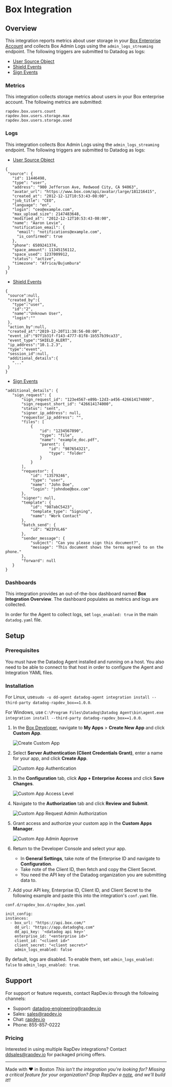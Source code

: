 # Box Integration
## Overview
 This integration reports metrics about user storage in your [Box Enterprise Account](https://box.com/) and collects Box Admin Logs using the `admin_logs_streaming` endpoint. The following triggers are submitted to Datadog as logs:
 + [User Source Object](https://developer.box.com/guides/events/event-triggers/event-source/#user-source-object)
 + [Shield Events](https://developer.box.com/guides/events/event-triggers/shield-alert-events/)
 + [Sign Events](https://developer.box.com/guides/events/event-triggers/sign-events/)
### Metrics
This integration collects storage metrics about users in your Box enterprise account.
The following metrics are submitted:
```
rapdev.box.users.count
rapdev.box.users.storage.max
rapdev.box.users.storage.used
```
### Logs
This integration collects Box Admin Logs using the `admin_logs_streaming` endpoint.
The following triggers are submitted to Datadog as logs:
 + [User Source Object](https://developer.box.com/guides/events/event-triggers/event-source/#user-source-object)
 ```
 {
  "source": {
    "id": 11446498,
    "type": "user",
    "address": "900 Jefferson Ave, Redwood City, CA 94063",
    "avatar_url": "https://www.box.com/api/avatar/large/181216415",
    "created_at": "2012-12-12T10:53:43-08:00",
    "job_title": "CEO",
    "language": "en",
    "login": "ceo@example.com",
    "max_upload_size": 2147483648,
    "modified_at": "2012-12-12T10:53:43-08:00",
    "name": "Aaron Levie",
    "notification_email": {
      "email": "notifications@example.com",
      "is_confirmed": true
    },
    "phone": 6509241374,
    "space_amount": 11345156112,
    "space_used": 1237009912,
    "status": "active",
    "timezone": "Africa/Bujumbura"
  }
}
 ```
 + [Shield Events](https://developer.box.com/guides/events/event-triggers/shield-alert-events/)
 ```
 {
  "source":null,
  "created_by":{
    "type":"user",
    "id":"2",
    "name":"Unknown User",
    "login":""
  },
  "action_by":null,
  "created_at":"2019-12-20T11:38:56-08:00",
  "event_id":"97f1b31f-f143-4777-81f8-1b557b39ca33",
  "event_type":"SHIELD_ALERT",
  "ip_address":"10.1.2.3",
  "type":"event",
  "session_id":null,
  "additional_details":{
    "..."
  }
}
 ```
 + [Sign Events](https://developer.box.com/guides/events/event-triggers/sign-events/)
 ```
 "additional_details": {
    "sign_request": {
        "sign_request_id": "123e4567-e89b-12d3-a456-426614174000",
        "sign_request_short_id": "426614174000",
        "status": "sent",
        "signer_ip_address": null,
        "requestor_ip_address": "",
        "files": [
            {
                "id": "1234567890",
                "type": "file",
                "name": "example_doc.pdf",
                "parent": {
                    "id": "987654321",
                    "type": "folder"
                }
            }
        ],
        "requestor": {
            "id": "13579246",
            "type": "user",
            "name": "John Doe",
            "login": "johndoe@box.com"
        },
        "signer": null,
        "template": {
            "id": "987abC5423",
            "template_type": "Signing",
            "name": "Work Contact"
        },
        "batch_send": {
            "id": "W23YVL46"
        },
        "sender_message": {
            "subject": "Can you please sign this document?",
            "message": "This document shows the terms agreed to on the phone."
        },
        "forward": null
    }
}
 ```
### Dashboards
This integration provides an out-of-the-box dashboard named **Box Integration Overview**. The dashboard populates as metrics and logs are collected. 

In order for the Agent to collect logs, set `logs_enabled: true` in the main `datadog.yaml` file.

## Setup
### Prerequisites
You must have the Datadog Agent installed and running on a host. You also need to be able to connect to that host in order to configure the Agent and Integration YAML files.
### Installation
For Linux, use`sudo -u dd-agent datadog-agent integration install --third-party datadog-rapdev_box==1.0.0`.

For Windows, use `C:\Program Files\Datadog\Datadog Agent\bin\agent.exe integration install --third-party datadog-rapdev_box==1.0.0`.
1. In the [Box Developer](https://developer.box.com/), navigate to **My Apps** > **Create New App** and click **Custom App**.

    ![Create Custom App](images/custom_app_new.png)
    
2. Select **Server Authentication (Client Credentials Grant)**, enter a name for your app, and click **Create App**.

    ![Custom App Authentication](images/custom_app_auth.png)
    
3. In the **Configuration** tab, click **App + Enterprise Access** and click **Save Changes**.

    ![Custom App Access Level](images/custom_app_access_level.png)
    
4. Navigate to the **Authorization** tab and click **Review and Submit**.

    ![Custom App Request Admin Authorization](images/custom_app_request_auth.png)
    
5. Grant access and authorize your custom app in the **Custom Apps Manager**.

   ![Custom App Admin Approve](images/custom_app_admin_approve.png)
   
6. Return to the Developer Console and select your app. 
    - In **General Settings**, take note of the Enterprise ID and navigate to **Configuration**.
    - Take note of the Client ID, then fetch and copy the Client Secret.
    - You need the API key of the Datadog organization you are submitting data to.
7. Add your API key, Enterprise ID, Client ID, and Client Secret to the following example and paste this into the integration's `conf.yaml` file.
```
conf.d/rapdev_box.d/rapdev_box.yaml
```
```
init_config:
instances:
  - box_url: "https://api.box.com/"
    dd_url: "https://app.datadoghq.com"
    dd_api_key: '<datadog api key>'
    enterprise_id: "<enterprise id>"
    client_id: "<client id>"
    client_secret: "<client secret>"
    admin_logs_enabled: false
```
By default, logs are disabled. To enable them, set `admin_logs_enabled: false` to `admin_logs_enabled: true`.

## Support
For support or feature requests, contact RapDev.io through the following channels:
- Support: datadog-engineering@rapdev.io
- Sales: sales@rapdev.io
- Chat: [rapdev.io](https://www.rapdev.io/#Get-in-touch)
- Phone: 855-857-0222
### Pricing

Interested in using multiple RapDev integrations? Contact [ddsales@rapdev.io](mailto:ddsales@rapdev.io) for packaged pricing offers.

---
Made with ❤️ in Boston
*This isn't the integration you're looking for? Missing a critical feature for your organization? Drop RapDev a [note](mailto:datadog-engineering@rapdev.io), and we'll build it!!*

